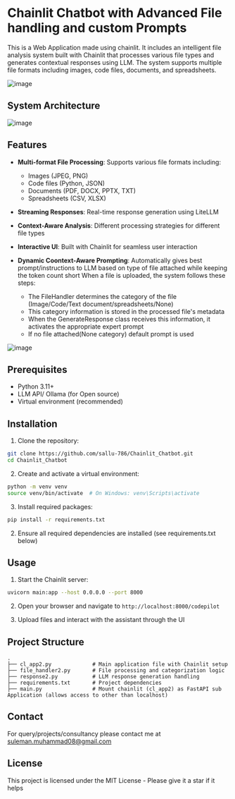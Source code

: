# Chainlit Chatbot with Advanced File handling and custom Prompts
This is a Web Application made using chainlit. It includes an intelligent file analysis system built with Chainlit that processes various file types and generates contextual responses using LLM. The system supports multiple file formats including images, code files, documents, and spreadsheets.


![image](https://github.com/user-attachments/assets/1a6116b5-2387-44bf-9159-d02b372cb274)


## System Architecture
![image](https://github.com/user-attachments/assets/c94bb7a9-2ddb-4a82-b82d-38fff73a9740)


## Features

- **Multi-format File Processing**: Supports various file formats including:
  - Images (JPEG, PNG)
  - Code files (Python, JSON)
  - Documents (PDF, DOCX, PPTX, TXT)
  - Spreadsheets (CSV, XLSX)
- **Streaming Responses**: Real-time response generation using LiteLLM
- **Context-Aware Analysis**: Different processing strategies for different file types
- **Interactive UI**: Built with Chainlit for seamless user interaction

- **Dynamic Coontext-Aware Prompting**: Automatically gives best prompt/instructions to LLM based on type of file attached while keeping the token count short
  When a file is uploaded, the system follows these steps:

  - The FileHandler determines the category of the file (Image/Code/Text document/spreadsheets/None)
  - This category information is stored in the processed file's metadata
  - When the GenerateResponse class receives this information, it activates the appropriate expert prompt
  - If no file attached(None category) default prompt is used

![image](https://github.com/user-attachments/assets/d9ac8f69-66c9-4615-9255-10ae203ff1aa)


## Prerequisites

- Python 3.11+
- LLM API/ Ollama (for Open source)
- Virtual environment (recommended)

## Installation

1. Clone the repository:
```bash
git clone https://github.com/sallu-786/Chainlit_Chatbot.git
cd Chainlit_Chatbot
```

2. Create and activate a virtual environment:
```bash
python -m venv venv
source venv/bin/activate  # On Windows: venv\Scripts\activate
```

3. Install required packages:
```bash
pip install -r requirements.txt
```


2. Ensure all required dependencies are installed (see requirements.txt below)

## Usage

1. Start the Chainlit server:
```bash
uvicorn main:app --host 0.0.0.0 --port 8000 
```

2. Open your browser and navigate to `http://localhost:8000/codepilot`

3. Upload files and interact with the assistant through the UI

## Project Structure

```
.
├── cl_app2.py             # Main application file with Chainlit setup
├── file_handler2.py       # File processing and categorization logic
├── response2.py           # LLM response generation handling
├── requirements.txt       # Project dependencies
├── main.py                # Mount chainlit (cl_app2) as FastAPI sub Application (allows access to other than localhost)

```

## Contact
For query/projects/consultancy please contact me at suleman.muhammad08@gmail.com

## License

This project is licensed under the MIT License - Please give it a star if it helps
